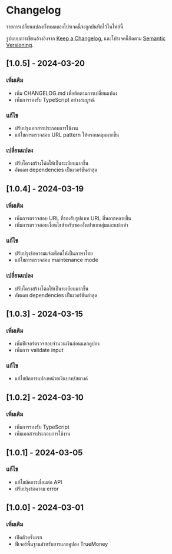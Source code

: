 # Changelog

รายการเปลี่ยนแปลงทั้งหมดของโปรเจคนี้จะถูกบันทึกไว้ในไฟล์นี้

รูปแบบการเขียนอ้างอิงจาก [Keep a Changelog](https://keepachangelog.com/en/1.0.0/),
และโปรเจคนี้ยึดตาม [Semantic Versioning](https://semver.org/spec/v2.0.0.html).

## [1.0.5] - 2024-03-20

### เพิ่มเติม
- เพิ่ม CHANGELOG.md เพื่อติดตามการเปลี่ยนแปลง
- เพิ่มการรองรับ TypeScript อย่างสมบูรณ์

### แก้ไข
- ปรับปรุงเอกสารประกอบการใช้งาน
- แก้ไขการตรวจสอบ URL pattern ให้ครอบคลุมมากขึ้น

### เปลี่ยนแปลง
- ปรับโครงสร้างโค้ดให้เป็นระเบียบมากขึ้น
- อัพเดท dependencies เป็นเวอร์ชันล่าสุด

## [1.0.4] - 2024-03-19

### เพิ่มเติม
- เพิ่มการตรวจสอบ URL ที่รองรับรูปแบบ URL ที่หลากหลายขึ้น
- เพิ่มการตรวจสอบเงื่อนไขสำหรับซองอั่งเปาแบบสุ่มและแบ่งเท่า

### แก้ไข
- ปรับปรุงข้อความแจ้งเตือนให้เป็นภาษาไทย
- แก้ไขการตรวจสอบ maintenance mode

### เปลี่ยนแปลง
- ปรับโครงสร้างโค้ดให้เป็นระเบียบมากขึ้น
- อัพเดท dependencies เป็นเวอร์ชันล่าสุด

## [1.0.3] - 2024-03-15

### เพิ่มเติม
- เพิ่มฟีเจอร์ตรวจสอบจำนวนเงินก่อนแลกคูปอง
- เพิ่มการ validate input

### แก้ไข
- แก้ไขบัคการแปลงหน่วยเงินบาท/สตางค์

## [1.0.2] - 2024-03-10

### เพิ่มเติม
- เพิ่มการรองรับ TypeScript
- เพิ่มเอกสารประกอบการใช้งาน

## [1.0.1] - 2024-03-05

### แก้ไข
- แก้ไขบัคการเชื่อมต่อ API
- ปรับปรุงข้อความ error

## [1.0.0] - 2024-03-01

### เพิ่มเติม
- เปิดตัวครั้งแรก
- ฟีเจอร์พื้นฐานสำหรับการแลกคูปอง TrueMoney 